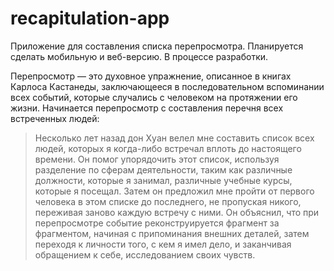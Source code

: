 # recapitulation-app

Приложение для составления списка перепросмотра. Планируется сделать мобильную и веб-версию. В процессе разработки.

Перепросмотр — это духовное упражнение, описанное в книгах Карлоса Кастанеды, заключающееся в последовательном вспоминании всех событий, которые случались с человеком на протяжении его жизни. Начинается перепросмотр с составления перечня всех встреченных людей:

> Несколько лет назад дон Хуан велел мне составить список всех людей, которых я когда-либо встречал вплоть до настоящего времени. Он помог упорядочить этот список, используя разделение по сферам деятельности, таким как различные должности, которые я занимал, различные учебные курсы, которые я посещал. Затем он предложил мне пройти от первого человека в этом списке до последнего, не пропуская никого, переживая заново каждую встречу с ними. Он объяснил, что при перепросмотре событие реконструируется фрагмент за фрагментом, начиная с припоминания внешних деталей, затем переходя к личности того, с кем я имел дело, и заканчивая обращением к себе, исследованием своих чувств.
